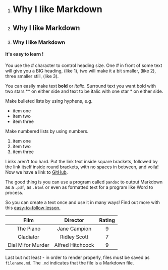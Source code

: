 1. # Why I like Markdown
2. ## Why I like Markdown
3. ### Why I like Markdown

#### It's easy to learn !

You use the # character to control heading size. One # in front of some text will give you a BIG heading, (like 1), two will make it a bit smaller, (like 2), three smaller still, (like 3). 

You can easily make text **bold** or *italic*. Surround text you want bold with two stars ** on either side and text to be italic with one star * on either side.

Make bulleted lists by using hyphens, e.g.

- item one
- item two
- item three

Make numbered lists by using numbers.

1. item one
2. item two
3. item three

Links aren't too hard. Put the link text inside square brackets, followed by the link itself inside round brackets, with no spaces in between, and voila! Now we have a link to [GitHub](https://github.com).

The good thing is you can use a program called `pandoc` to output Markdown as a `.pdf`, as `.html` or even as formatted text for a program like Word to process.

So you can create a text once and use it in many ways! Find out more with this [easy-to-follow lesson.](https://programminghistorian.org/en/lessons/sustainable-authorship-in-plain-text-using-pandoc-and-markdown)  

Film | Director | Rating |
:---:|:---:|:---:|
The Piano| Jane Campion | 9|
Gladiator | Ridley Scott| 7|
Dial M for Murder | Alfred Hitchcock | 9|

Last but not least - in order to render properly, files must be saved as `filename.md`. The `.md` indicates that the file is a Markdown file.
